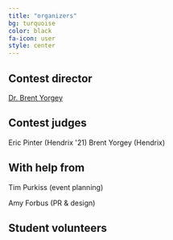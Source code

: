```yaml
---
title: "organizers"
bg: turquoise
color: black
fa-icon: user
style: center
---
```


## Contest director

[Dr. Brent Yorgey](mailto:yorgey@hendrix.edu)

## Contest judges

Eric Pinter (Hendrix '21)
Brent Yorgey (Hendrix)

## With help from

Tim Purkiss (event planning)

Amy Forbus (PR & design)

## Student volunteers
